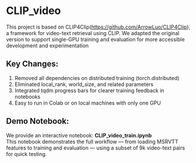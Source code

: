 # CLIP_video 
This project is based on CLIP4Clip(https://github.com/ArrowLuo/CLIP4Clip), a framework for video-text retrieval using CLIP.
We adapted the original version to support single-GPU training and evaluation for more accessible development and experimentation

## Key Changes:
1. Removed all dependencies on distributed training (torch.distributed)
2. Eliminated local_rank, world_size, and related parameters
3. Integrated tqdm progress bars for clearer training feedback in notebooks
4. Easy to run in Colab or on local machines with only one GPU
   
## Demo Notebook:
We provide an interactive notebook:
**CLIP_video_train.ipynb** <br>
This notebook demonstrates the full workflow — from loading MSRVTT features to training and evaluation — using a subset of 9k video-text pairs for quick testing.
